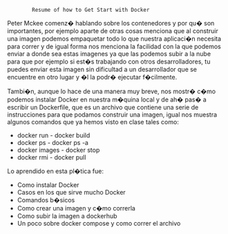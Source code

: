 			Resume of how to Get Start with Docker

Peter Mckee comenz� hablando sobre los contenedores y por qu� son importantes, 
por ejemplo aparte de otras cosas menciona que al construir una imagen podemos 
empaquetar todo lo que nuestra aplicaci�n necesita para correr y de igual forma 
nos menciona la facilidad con la que podemos enviar a donde sea estas imagenes ya 
que las podemos subir a la nube para que por ejemplo si est�s trabajando con otros 
desarrolladores, tu puedes enviar esta imagen sin dificultad a un desarrollador que 
se encuentre en otro lugar y �l la podr� ejecutar f�cilmente.

Tambi�n, aunque lo hace de una manera muy breve, nos mostr� c�mo podemos instalar Docker en nuestra m�quina local y de ah� pas� a escribir un Dockerfile, que es un archivo que contiene una serie de instrucciones para que podamos construir una imagen, igual nos muestra algunos comandos que ya hemos visto en clase tales como:

- docker run	- docker build
- docker ps	- docker ps -a
- docker images	- docker stop
- docker rmi	- docker pull

Lo aprendido en esta pl�tica fue:

- Como instalar Docker
- Casos en los que sirve mucho Docker
- Comandos b�sicos
- Como crear una imagen y c�mo correrla
- Como subir la imagen a dockerhub
- Un poco sobre docker compose y como correr el archivo
